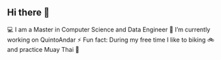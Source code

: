 ## Hi there 👋
💻 I am a Master in Computer Science and Data Engineer 
🔭 I’m currently working on QuintoAndar
⚡ Fun fact: During my free time I like to biking 🚲 and practice Muay Thai 🥊
<!--
**eduardorochasoares/eduardorochasoares** is a ✨ _special_ ✨ repository because its `README.md` (this file) appears on your GitHub profile.

Here are some ideas to get you started:

- 🔭 I’m currently working on ...
- 🌱 I’m currently learning ...
- 👯 I’m looking to collaborate on ...
- 🤔 I’m looking for help with ...
- 💬 Ask me about ...
- 📫 How to reach me: ...
- 😄 Pronouns: ...
- ⚡ Fun fact: ...
-->
